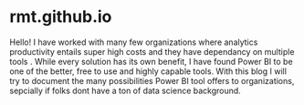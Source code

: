 # rmt.github.io

Hello! I have worked with many few organizations where analytics productivity entails super high costs and they have dependancy on multiple tools . While every solution has its own benefit, I have found Power BI to be one of the better, free to use and highly capable tools. With this blog I will try to document the many possibilities Power BI tool offers to organizations, sepcially if folks dont have a ton of data science background.
